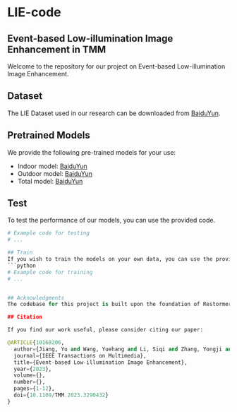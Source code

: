 # LIE-code
## Event-based Low-illumination Image Enhancement in TMM

Welcome to the repository for our project on Event-based Low-illumination Image Enhancement. 

## Dataset
The LIE Dataset used in our research can be downloaded from [BaiduYun](link_to_dataset).

## Pretrained Models
We provide the following pre-trained models for your use:

- Indoor model: [BaiduYun](link_to_indoor_model)
- Outdoor model: [BaiduYun](link_to_outdoor_model)
- Total model: [BaiduYun](link_to_total_model)

## Test
To test the performance of our models, you can use the provided code.

```python
# Example code for testing
# ...

## Train
If you wish to train the models on your own data, you can use the provided training code.
```python
# Example code for training
# ...


## Acknowledgments
The codebase for this project is built upon the foundation of Restormer's work.

## Citation

If you find our work useful, please consider citing our paper:

@ARTICLE{10168206,
  author={Jiang, Yu and Wang, Yuehang and Li, Siqi and Zhang, Yongji and Zhao, Minghao and Gao, Yue},
  journal={IEEE Transactions on Multimedia},
  title={Event-based Low-illumination Image Enhancement},
  year={2023},
  volume={},
  number={},
  pages={1-12},
  doi={10.1109/TMM.2023.3290432}
}
